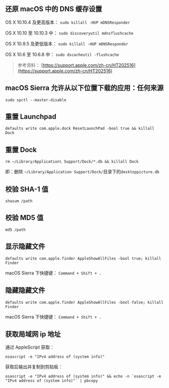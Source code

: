 ## 还原 macOS 中的 DNS 缓存设置

OS X 10.10.4 及更高版本： `sudo killall -HUP mDNSResponder`

OS X 10.10 至 10.10.3 中： `sudo discoveryutil mdnsflushcache`

OS X 10.9.5 及更低版本： `sudo killall -HUP mDNSResponder`

OS X 10.6 至 10.6.8 中： `sudo dscacheutil -flushcache`

> 参考资料： [https://support.apple.com/zh-cn/HT202516](https://support.apple.com/zh-cn/HT202516)

## macOS Sierra 允许从以下位置下载的应用：任何来源

```shell
sudo spctl --master-disable
```

## 重置 Launchpad

```shell
defaults write com.apple.dock ResetLaunchPad -bool true && killall Dock
```

## 重置 Dock

```shell
rm ~/Library/Application\ Support/Dock/*.db && killall Dock
```

即：删除 `~/Library/Application Support/Dock/`目录下的`desktoppicture.db`

## 校验 SHA-1 值

```shell
shasum /path
```

## 校验 MD5 值

```shell
md5 /path
```

## 显示隐藏文件

```shell
defaults write com.apple.finder AppleShowAllFiles -bool true; killall Finder
```

macOS Sierra 下快捷键： `Command + Shift + .`

## 隐藏隐藏文件

```shell
defaults write com.apple.finder AppleShowAllFiles -bool false; killall Finder
```

macOS Sierra 下快捷键： `Command + Shift + .`

## 获取局域网 ip 地址

通过 AppleScript 获取：

```shell
osascript -e "IPv4 address of (system info)"
```

获取后输出并复制到剪贴板：

```shell
osascript -e "IPv4 address of (system info)" && echo -n `osascript -e "IPv4 address of (system info)"` | pbcopy
```

